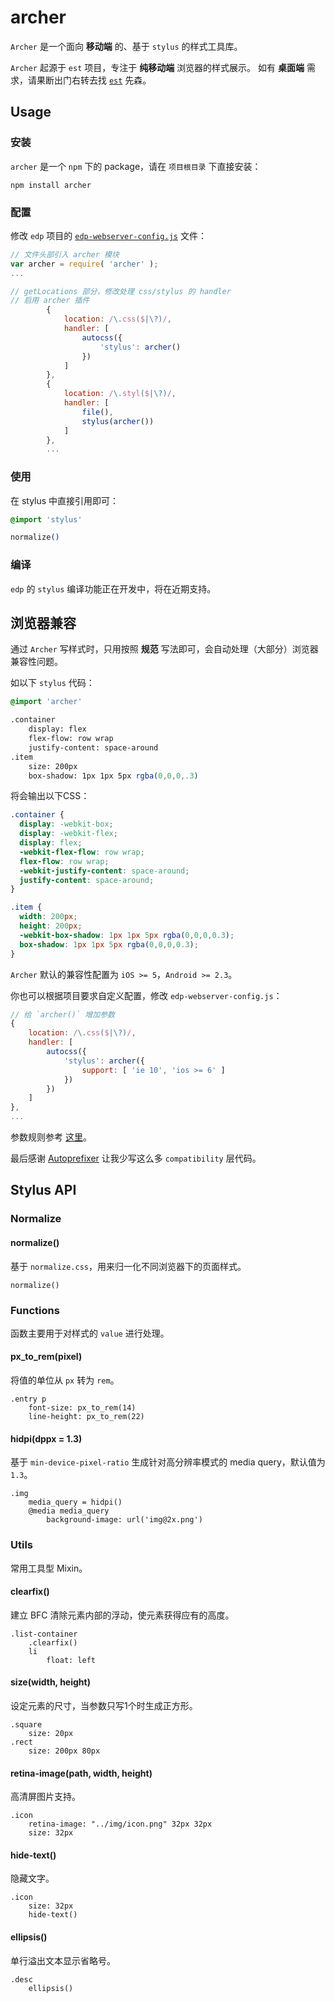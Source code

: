 # archer

`Archer` 是一个面向 **移动端** 的、基于 `stylus` 的样式工具库。

`Archer` 起源于 `est` 项目，专注于 **纯移动端** 浏览器的样式展示。
如有 **桌面端** 需求，请果断出门右转去找 [`est`](http://ecomfe.github.io/est/) 先森。

## Usage

### 安装

`archer` 是一个 `npm` 下的 package，请在 `项目根目录` 下直接安装：

    npm install archer

### 配置

修改 `edp` 项目的 [`edp-webserver-config.js`](demo/edp-webserver-config.js) 文件：

```javascript
// 文件头部引入 archer 模块
var archer = require( 'archer' );
...

// getLocations 部分，修改处理 css/stylus 的 handler
// 启用 archer 插件
        {
            location: /\.css($|\?)/, 
            handler: [
                autocss({
                    'stylus': archer()
                })
            ]
        },
        { 
            location: /\.styl($|\?)/, 
            handler: [
                file(),
                stylus(archer())
            ]
        },
        ...
```

### 使用

在 stylus 中直接引用即可：

```css
@import 'stylus'

normalize()
```

### 编译

`edp` 的 `stylus` 编译功能正在开发中，将在近期支持。

## 浏览器兼容

通过 `Archer` 写样式时，只用按照 **规范** 写法即可，会自动处理（大部分）浏览器兼容性问题。

如以下 `stylus` 代码：

```css
@import 'archer'

.container
    display: flex
    flex-flow: row wrap
    justify-content: space-around
.item
    size: 200px
    box-shadow: 1px 1px 5px rgba(0,0,0,.3)
```

将会输出以下CSS：

```css
.container {
  display: -webkit-box;
  display: -webkit-flex;
  display: flex;
  -webkit-flex-flow: row wrap;
  flex-flow: row wrap;
  -webkit-justify-content: space-around;
  justify-content: space-around;
}

.item {
  width: 200px;
  height: 200px;
  -webkit-box-shadow: 1px 1px 5px rgba(0,0,0,0.3);
  box-shadow: 1px 1px 5px rgba(0,0,0,0.3);
}
```

`Archer` 默认的兼容性配置为 `iOS >= 5`，`Android >= 2.3`。

你也可以根据项目要求自定义配置，修改 `edp-webserver-config.js`：

```javascript
// 给 `archer()` 增加参数
{
    location: /\.css($|\?)/, 
    handler: [
        autocss({
            'stylus': archer({
                support: [ 'ie 10', 'ios >= 6' ]
            })
        })
    ]
},
...
```

参数规则参考 [这里](https://github.com/ai/autoprefixer#browsers)。

最后感谢 [Autoprefixer](https://github.com/ai/autoprefixer) 让我少写这么多 `compatibility` 层代码。

## Stylus API

### Normalize

#### normalize()

基于 `normalize.css`，用来归一化不同浏览器下的页面样式。

    normalize()

### Functions

函数主要用于对样式的 `value` 进行处理。

#### px_to_rem(pixel)

将值的单位从 `px` 转为 `rem`。

    .entry p
        font-size: px_to_rem(14)
        line-height: px_to_rem(22)

#### hidpi(dppx = 1.3)

基于 `min-device-pixel-ratio` 生成针对高分辨率模式的 media query，默认值为 `1.3`。

    .img
        media_query = hidpi()
        @media media_query
            background-image: url('img@2x.png')

### Utils

常用工具型 Mixin。

#### clearfix()

建立 BFC 清除元素内部的浮动，使元素获得应有的高度。

    .list-container
        .clearfix()
        li
            float: left

#### size(width, height)

设定元素的尺寸，当参数只写1个时生成正方形。

    .square
        size: 20px
    .rect
        size: 200px 80px

#### retina-image(path, width, height)

高清屏图片支持。

    .icon
        retina-image: "../img/icon.png" 32px 32px
        size: 32px

#### hide-text()

隐藏文字。

    .icon
        size: 32px
        hide-text()

#### ellipsis()

单行溢出文本显示省略号。

    .desc
        ellipsis()
